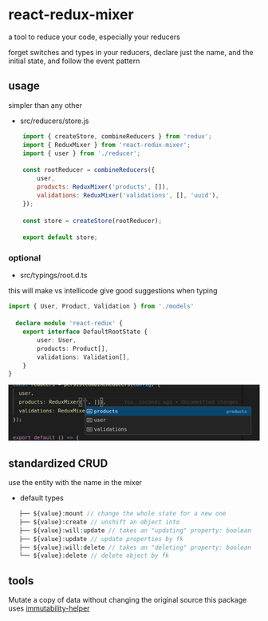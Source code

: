 # react-redux-mixer

a tool to reduce your code, especially your reducers

forget switches and types in your reducers, declare just the name, and the initial state, and follow the event pattern

## usage

simpler than any other

- src/reducers/store.js

``` js
    import { createStore, combineReducers } from 'redux';
    import { ReduxMixer } from 'react-redux-mixer';
    import { user } from './reducer';

    const rootReducer = combineReducers({
        user,
        products: ReduxMixer('products', []),
        validations: ReduxMixer('validations', [], 'uuid'),
    });

    const store = createStore(rootReducer);

    export default store;
```

### optional

- src/typings/root.d.ts

this will make vs intellicode give good suggestions when typing

``` ts
import { User, Product, Validation } from './models'

  declare module 'react-redux' {
    export interface DefaultRootState {
        user: User,
        products: Product[],
        validations: Validation[],
    }
}

```
![example](./assets/screenshot_2021-08-21_17-32-13.png)

## standardized CRUD

use the entity with the name in the mixer

 - default types

 ``` php
    ├── ${value}:mount // change the whole state for a new one
    ├── ${value}:create // unshift an object into
    ├── ${value}:will:update // takes an "updating" property: boolean
    ├── ${value}:update // update properties by fk
    ├── ${value}:will:delete // takes an "deleting" property: boolean
    └── ${value}:delete // delete object by fk
```

## tools
Mutate a copy of data without changing the original source
this package uses [immutability-helper](https://github.com/kolodny/immutability-helper)
